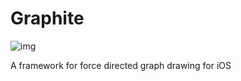 # Graphite

![img](https://github.com/palle-k/Graphite/blob/master/img/graph.png?raw=true)

A framework for force directed graph drawing for iOS

